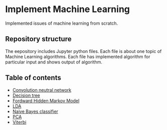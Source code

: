 # Implement Machine Learning
Implemented issues of machine learning from scratch.

## Repository structure
The eepository includes Jupyter python files. Each file is about one topic of Machine Learning algorithms. Each file has implemented algorithm for particular input and shows output of algorithm.

## Table of contents
* [Convolution neutral network](https://github.com/naot97/Implement_Machine_Learning/blob/master/Implement_CNNs.ipynb)
* [Decision tree](https://github.com/naot97/Implement_Machine_Learning/blob/master/Decision_tree_using_ID3.ipynb)
* [Fordward Hidden Markov Model](https://github.com/naot97/Implement_Machine_Learning/blob/master/Forward%20HMM.ipynb)
* [LDA](https://github.com/naot97/Implement_Machine_Learning/blob/master/Implement%20LDA.ipynb)
* [Naive Bayes classifier](https://github.com/naot97/Implement_Machine_Learning/blob/master/Bayes.ipynb)
* [PCA](https://github.com/naot97/Implement_Machine_Learning/blob/master/Implement%20PCA.ipynb)
* [Viterbi](https://github.com/naot97/Implement_Machine_Learning/blob/master/Viterbi.ipynb)

